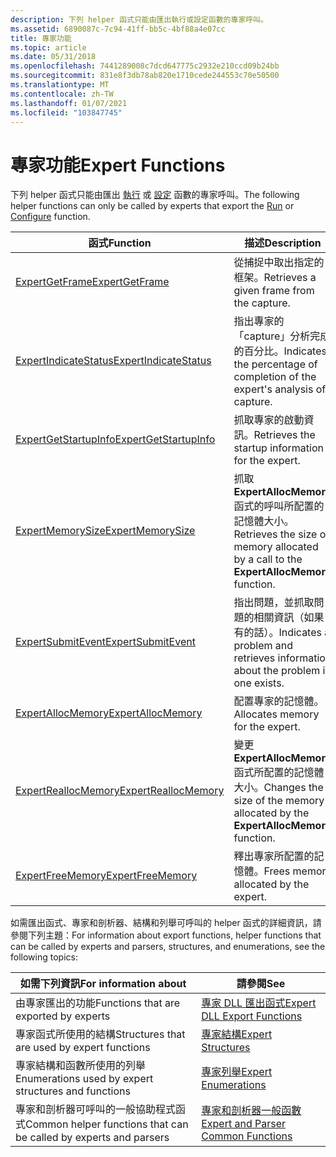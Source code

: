 ```yaml
---
description: 下列 helper 函式只能由匯出執行或設定函數的專家呼叫。
ms.assetid: 6890087c-7c94-41ff-bb5c-4bf88a4e07cc
title: 專家功能
ms.topic: article
ms.date: 05/31/2018
ms.openlocfilehash: 7441289008c7dcd647775c2932e210ccd09b24bb
ms.sourcegitcommit: 831e8f3db78ab820e1710cede244553c70e50500
ms.translationtype: MT
ms.contentlocale: zh-TW
ms.lasthandoff: 01/07/2021
ms.locfileid: "103847745"
---
```

# <a name="expert-functions"></a><span data-ttu-id="dbe4e-103">專家功能</span><span class="sxs-lookup"><span data-stu-id="dbe4e-103">Expert Functions</span></span>

<span data-ttu-id="dbe4e-104">下列 helper 函式只能由匯出 [執行](run.md) 或 [設定](configure.md) 函數的專家呼叫。</span><span class="sxs-lookup"><span data-stu-id="dbe4e-104">The following helper functions can only be called by experts that export the [Run](run.md) or [Configure](configure.md) function.</span></span>



| <span data-ttu-id="dbe4e-105">函式</span><span class="sxs-lookup"><span data-stu-id="dbe4e-105">Function</span></span>                                         | <span data-ttu-id="dbe4e-106">描述</span><span class="sxs-lookup"><span data-stu-id="dbe4e-106">Description</span></span>                                                                             |
|--------------------------------------------------|-----------------------------------------------------------------------------------------|
| [<span data-ttu-id="dbe4e-107">ExpertGetFrame</span><span class="sxs-lookup"><span data-stu-id="dbe4e-107">ExpertGetFrame</span></span>](expertgetframe.md)             | <span data-ttu-id="dbe4e-108">從捕捉中取出指定的框架。</span><span class="sxs-lookup"><span data-stu-id="dbe4e-108">Retrieves a given frame from the capture.</span></span>                                               |
| [<span data-ttu-id="dbe4e-109">ExpertIndicateStatus</span><span class="sxs-lookup"><span data-stu-id="dbe4e-109">ExpertIndicateStatus</span></span>](expertindicatestatus.md) | <span data-ttu-id="dbe4e-110">指出專家的「capture」分析完成的百分比。</span><span class="sxs-lookup"><span data-stu-id="dbe4e-110">Indicates the percentage of completion of the expert's analysis of capture.</span></span>             |
| [<span data-ttu-id="dbe4e-111">ExpertGetStartupInfo</span><span class="sxs-lookup"><span data-stu-id="dbe4e-111">ExpertGetStartupInfo</span></span>](expertgetstartupinfo.md) | <span data-ttu-id="dbe4e-112">抓取專家的啟動資訊。</span><span class="sxs-lookup"><span data-stu-id="dbe4e-112">Retrieves the startup information for the expert.</span></span>                                       |
| [<span data-ttu-id="dbe4e-113">ExpertMemorySize</span><span class="sxs-lookup"><span data-stu-id="dbe4e-113">ExpertMemorySize</span></span>](expertmemorysize.md)         | <span data-ttu-id="dbe4e-114">抓取 **ExpertAllocMemory** 函式的呼叫所配置的記憶體大小。</span><span class="sxs-lookup"><span data-stu-id="dbe4e-114">Retrieves the size of memory allocated by a call to the **ExpertAllocMemory** function.</span></span> |
| [<span data-ttu-id="dbe4e-115">ExpertSubmitEvent</span><span class="sxs-lookup"><span data-stu-id="dbe4e-115">ExpertSubmitEvent</span></span>](expertsubmitevent.md)       | <span data-ttu-id="dbe4e-116">指出問題，並抓取問題的相關資訊（如果有的話）。</span><span class="sxs-lookup"><span data-stu-id="dbe4e-116">Indicates a problem and retrieves information about the problem if one exists.</span></span>          |
| [<span data-ttu-id="dbe4e-117">ExpertAllocMemory</span><span class="sxs-lookup"><span data-stu-id="dbe4e-117">ExpertAllocMemory</span></span>](expertallocmemory.md)       | <span data-ttu-id="dbe4e-118">配置專家的記憶體。</span><span class="sxs-lookup"><span data-stu-id="dbe4e-118">Allocates memory for the expert.</span></span>                                                        |
| [<span data-ttu-id="dbe4e-119">ExpertReallocMemory</span><span class="sxs-lookup"><span data-stu-id="dbe4e-119">ExpertReallocMemory</span></span>](expertreallocmemory.md)   | <span data-ttu-id="dbe4e-120">變更 **ExpertAllocMemory** 函式所配置的記憶體大小。</span><span class="sxs-lookup"><span data-stu-id="dbe4e-120">Changes the size of the memory allocated by the **ExpertAllocMemory** function.</span></span>         |
| [<span data-ttu-id="dbe4e-121">ExpertFreeMemory</span><span class="sxs-lookup"><span data-stu-id="dbe4e-121">ExpertFreeMemory</span></span>](expertfreememory.md)         | <span data-ttu-id="dbe4e-122">釋出專家所配置的記憶體。</span><span class="sxs-lookup"><span data-stu-id="dbe4e-122">Frees memory allocated by the expert.</span></span>                                                   |



 

<span data-ttu-id="dbe4e-123">如需匯出函式、專家和剖析器、結構和列舉可呼叫的 helper 函式的詳細資訊，請參閱下列主題：</span><span class="sxs-lookup"><span data-stu-id="dbe4e-123">For information about export functions, helper functions that can be called by experts and parsers, structures, and enumerations, see the following topics:</span></span>



| <span data-ttu-id="dbe4e-124">如需下列資訊</span><span class="sxs-lookup"><span data-stu-id="dbe4e-124">For information about</span></span>                                             | <span data-ttu-id="dbe4e-125">請參閱</span><span class="sxs-lookup"><span data-stu-id="dbe4e-125">See</span></span>                                                                          |
|-------------------------------------------------------------------|------------------------------------------------------------------------------|
| <span data-ttu-id="dbe4e-126">由專家匯出的功能</span><span class="sxs-lookup"><span data-stu-id="dbe4e-126">Functions that are exported by experts</span></span>                            | [<span data-ttu-id="dbe4e-127">專家 DLL 匯出函式</span><span class="sxs-lookup"><span data-stu-id="dbe4e-127">Expert DLL Export Functions</span></span>](expert-dll-export-functions.md)               |
| <span data-ttu-id="dbe4e-128">專家函式所使用的結構</span><span class="sxs-lookup"><span data-stu-id="dbe4e-128">Structures that are used by expert functions</span></span>                      | [<span data-ttu-id="dbe4e-129">專家結構</span><span class="sxs-lookup"><span data-stu-id="dbe4e-129">Expert Structures</span></span>](expert-structures.md)                                   |
| <span data-ttu-id="dbe4e-130">專家結構和函數所使用的列舉</span><span class="sxs-lookup"><span data-stu-id="dbe4e-130">Enumerations used by expert structures and functions</span></span>              | [<span data-ttu-id="dbe4e-131">專家列舉</span><span class="sxs-lookup"><span data-stu-id="dbe4e-131">Expert Enumerations</span></span>](expert-enumerations.md)                               |
| <span data-ttu-id="dbe4e-132">專家和剖析器可呼叫的一般協助程式函式</span><span class="sxs-lookup"><span data-stu-id="dbe4e-132">Common helper functions that can be called by experts and parsers</span></span> | [<span data-ttu-id="dbe4e-133">專家和剖析器一般函數</span><span class="sxs-lookup"><span data-stu-id="dbe4e-133">Expert and Parser Common Functions</span></span>](expert-and-parser-common-functions.md) |



 

 

 



